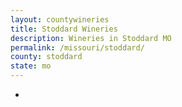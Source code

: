 ```yaml
---
layout: countywineries
title: Stoddard Wineries
description: Wineries in Stoddard MO
permalink: /missouri/stoddard/
county: stoddard
state: mo
---
```

-
